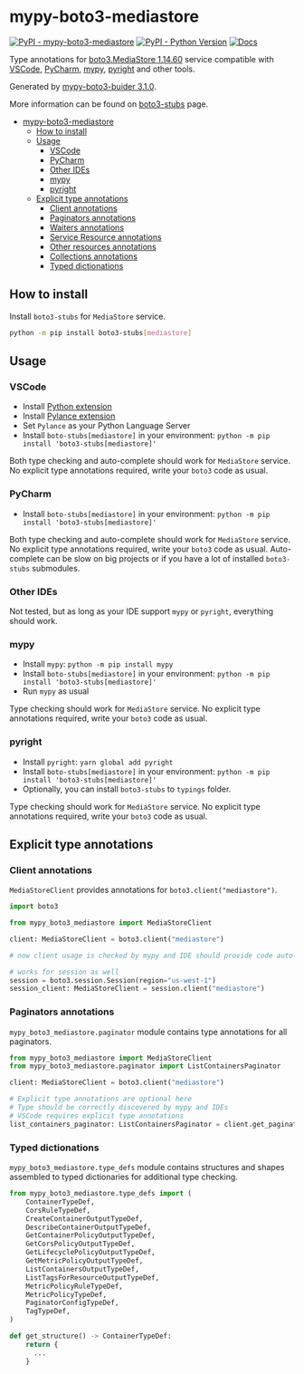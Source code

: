 # mypy-boto3-mediastore

[![PyPI - mypy-boto3-mediastore](https://img.shields.io/pypi/v/mypy-boto3-mediastore.svg?color=blue)](https://pypi.org/project/mypy-boto3-mediastore)
[![PyPI - Python Version](https://img.shields.io/pypi/pyversions/mypy-boto3-mediastore.svg?color=blue)](https://pypi.org/project/mypy-boto3-mediastore)
[![Docs](https://img.shields.io/readthedocs/mypy-boto3-builder.svg?color=blue)](https://mypy-boto3-builder.readthedocs.io/)

Type annotations for
[boto3.MediaStore 1.14.60](https://boto3.amazonaws.com/v1/documentation/api/1.14.60/reference/services/mediastore.html#MediaStore) service
compatible with
[VSCode](https://code.visualstudio.com/),
[PyCharm](https://www.jetbrains.com/pycharm/),
[mypy](https://github.com/python/mypy),
[pyright](https://github.com/microsoft/pyright)
and other tools.

Generated by [mypy-boto3-buider 3.1.0](https://github.com/vemel/mypy_boto3_builder).

More information can be found on [boto3-stubs](https://pypi.org/project/boto3-stubs/) page.

- [mypy-boto3-mediastore](#mypy-boto3-mediastore)
  - [How to install](#how-to-install)
  - [Usage](#usage)
    - [VSCode](#vscode)
    - [PyCharm](#pycharm)
    - [Other IDEs](#other-ides)
    - [mypy](#mypy)
    - [pyright](#pyright)
  - [Explicit type annotations](#explicit-type-annotations)
    - [Client annotations](#client-annotations)
    - [Paginators annotations](#paginators-annotations)
    - [Waiters annotations](#waiters-annotations)
    - [Service Resource annotations](#service-resource-annotations)
    - [Other resources annotations](#other-resources-annotations)
    - [Collections annotations](#collections-annotations)
    - [Typed dictionations](#typed-dictionations)

## How to install

Install `boto3-stubs` for `MediaStore` service.

```bash
python -m pip install boto3-stubs[mediastore]
```

## Usage

### VSCode

- Install [Python extension](https://marketplace.visualstudio.com/items?itemName=ms-python.python)
- Install [Pylance extension](https://marketplace.visualstudio.com/items?itemName=ms-python.vscode-pylance)
- Set `Pylance` as your Python Language Server
- Install `boto-stubs[mediastore]` in your environment: `python -m pip install 'boto3-stubs[mediastore]'`

Both type checking and auto-complete should work for `MediaStore` service.
No explicit type annotations required, write your `boto3` code as usual.

### PyCharm

- Install `boto-stubs[mediastore]` in your environment: `python -m pip install 'boto3-stubs[mediastore]'`

Both type checking and auto-complete should work for `MediaStore` service.
No explicit type annotations required, write your `boto3` code as usual.
Auto-complete can be slow on big projects or if you have a lot of installed `boto3-stubs` submodules.

### Other IDEs

Not tested, but as long as your IDE support `mypy` or `pyright`, everything should work.

### mypy

- Install `mypy`: `python -m pip install mypy`
- Install `boto-stubs[mediastore]` in your environment: `python -m pip install 'boto3-stubs[mediastore]'`
- Run `mypy` as usual

Type checking should work for `MediaStore` service.
No explicit type annotations required, write your `boto3` code as usual.

### pyright

- Install `pyright`: `yarn global add pyright`
- Install `boto-stubs[mediastore]` in your environment: `python -m pip install 'boto3-stubs[mediastore]'`
- Optionally, you can install `boto3-stubs` to `typings` folder.

Type checking should work for `MediaStore` service.
No explicit type annotations required, write your `boto3` code as usual.

## Explicit type annotations

### Client annotations

`MediaStoreClient` provides annotations for `boto3.client("mediastore")`.

```python
import boto3

from mypy_boto3_mediastore import MediaStoreClient

client: MediaStoreClient = boto3.client("mediastore")

# now client usage is checked by mypy and IDE should provide code auto-complete

# works for session as well
session = boto3.session.Session(region="us-west-1")
session_client: MediaStoreClient = session.client("mediastore")
```

### Paginators annotations

`mypy_boto3_mediastore.paginator` module contains type annotations for all paginators.

```python
from mypy_boto3_mediastore import MediaStoreClient
from mypy_boto3_mediastore.paginator import ListContainersPaginator

client: MediaStoreClient = boto3.client("mediastore")

# Explicit type annotations are optional here
# Type should be correctly discovered by mypy and IDEs
# VSCode requires explicit type annotations
list_containers_paginator: ListContainersPaginator = client.get_paginator("list_containers")
```







### Typed dictionations

`mypy_boto3_mediastore.type_defs` module contains structures and shapes assembled
to typed dictionaries for additional type checking.

```python
from mypy_boto3_mediastore.type_defs import (
    ContainerTypeDef,
    CorsRuleTypeDef,
    CreateContainerOutputTypeDef,
    DescribeContainerOutputTypeDef,
    GetContainerPolicyOutputTypeDef,
    GetCorsPolicyOutputTypeDef,
    GetLifecyclePolicyOutputTypeDef,
    GetMetricPolicyOutputTypeDef,
    ListContainersOutputTypeDef,
    ListTagsForResourceOutputTypeDef,
    MetricPolicyRuleTypeDef,
    MetricPolicyTypeDef,
    PaginatorConfigTypeDef,
    TagTypeDef,
)

def get_structure() -> ContainerTypeDef:
    return {
      ...
    }
```
